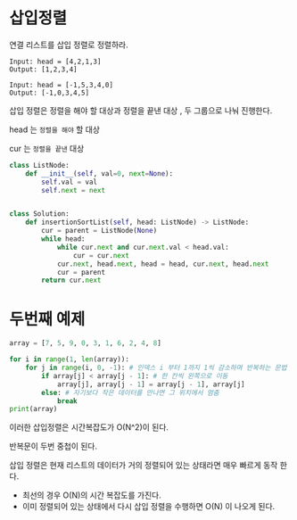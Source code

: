 # 삽입정렬

연결 리스트를 삽입 정렬로 정렬하라.

```
Input: head = [4,2,1,3]
Output: [1,2,3,4]

Input: head = [-1,5,3,4,0]
Output: [-1,0,3,4,5]
```

삽입 정렬은 정렬을 해야 할 대상과 정렬을 끝낸 대상 , 두 그룹으로 나눠 진행한다.

head 는 `정렬을 해야` 할 대상

cur 는 `정렬을 끝낸` 대상

```python
class ListNode:
    def __init__(self, val=0, next=None):
        self.val = val
        self.next = next


class Solution:
    def insertionSortList(self, head: ListNode) -> ListNode:
        cur = parent = ListNode(None)
        while head:
            while cur.next and cur.next.val < head.val:
                cur = cur.next
            cur.next, head.next, head = head, cur.next, head.next
            cur = parent
        return cur.next
```

# 두번째 예제

```python
array = [7, 5, 9, 0, 3, 1, 6, 2, 4, 8]

for i in range(1, len(array)):
    for j in range(i, 0, -1): # 인덱스 i 부터 1까지 1씩 감소하며 반복하는 문법
        if array[j] < array[j - 1]: # 한 칸씩 왼쪽으로 이동
            array[j], array[j - 1] = array[j - 1], array[j]
        else: # 자기보다 작은 데이터를 만나면 그 위치에서 멈춤
            break
print(array)
```

이러한 삽입정렬은 시간복잡도가 O(N^2)이 된다.

반복문이 두번 중첩이 된다.

삽입 정렬은 현재 리스트의 데이터가 거의 정렬되어 있는 상태라면 매우 빠르게 동작 한다.

- 최선의 경우 O(N)의 시간 복잡도를 가진다.
- 이미 정렬되어 있는 상태에서 다시 삽입 정렬을 수행하면 O(N) 이 나오게 된다.


